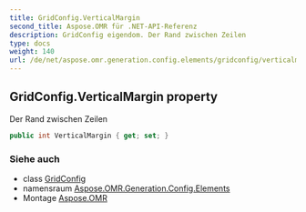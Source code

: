 ```yaml
---
title: GridConfig.VerticalMargin
second_title: Aspose.OMR für .NET-API-Referenz
description: GridConfig eigendom. Der Rand zwischen Zeilen
type: docs
weight: 140
url: /de/net/aspose.omr.generation.config.elements/gridconfig/verticalmargin/
---
```

## GridConfig.VerticalMargin property

Der Rand zwischen Zeilen

```csharp
public int VerticalMargin { get; set; }
```

### Siehe auch

* class [GridConfig](../)
* namensraum [Aspose.OMR.Generation.Config.Elements](../../gridconfig/)
* Montage [Aspose.OMR](../../../)


